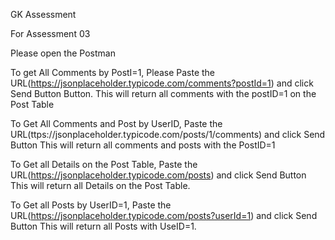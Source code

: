GK Assessment



For Assessment 03

Please open the Postman

To get All Comments by PostI=1, Please Paste the URL(https://jsonplaceholder.typicode.com/comments?postId=1) and click Send Button Button.
This will return all comments with the postID=1 on the Post Table 


To Get All Comments and Post by UserID, Paste the URL(ttps://jsonplaceholder.typicode.com/posts/1/comments) and click Send Button
This will return all comments and posts with the PostID=1

To Get all Details on the Post Table, Paste the URL(https://jsonplaceholder.typicode.com/posts) and click Send Button
This will return all Details on the Post Table.


To Get all Posts by UserID=1, Paste the URL(https://jsonplaceholder.typicode.com/posts?userId=1) and click Send Button
This will return all Posts with UseID=1.
